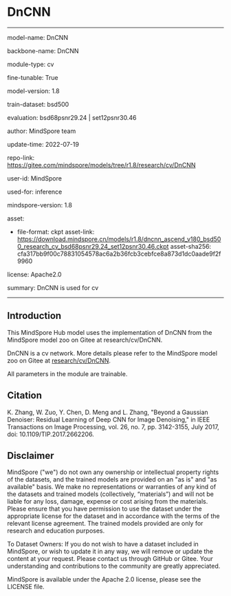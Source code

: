 # DnCNN

---

model-name: DnCNN

backbone-name: DnCNN

module-type: cv

fine-tunable: True

model-version: 1.8

train-dataset: bsd500

evaluation: bsd68psnr29.24 | set12psnr30.46

author: MindSpore team

update-time: 2022-07-19

repo-link: <https://gitee.com/mindspore/models/tree/r1.8/research/cv/DnCNN>

user-id: MindSpore

used-for: inference

mindspore-version: 1.8

asset:

-
    file-format: ckpt
    asset-link: <https://download.mindspore.cn/models/r1.8/dncnn_ascend_v180_bsd500_research_cv_bsd68psnr29.24_set12psnr30.46.ckpt>
    asset-sha256: cfa317bb9f00c78831054578ac6a2b36fcb3cebfce8a873d1dc0aade9f2f9960

license: Apache2.0

summary: DnCNN is used for cv

---

## Introduction

This MindSpore Hub model uses the implementation of DnCNN from the MindSpore model zoo on Gitee at research/cv/DnCNN.

DnCNN is a cv network. More details please refer to the MindSpore model zoo on Gitee at [research/cv/DnCNN](https://gitee.com/mindspore/models/blob/r1.8/research/cv/DnCNN/README.md).

All parameters in the module are trainable.

## Citation

K. Zhang, W. Zuo, Y. Chen, D. Meng and L. Zhang, "Beyond a Gaussian Denoiser: Residual Learning of Deep CNN for Image Denoising," in IEEE Transactions on Image Processing, vol. 26, no. 7, pp. 3142-3155, July 2017, doi: 10.1109/TIP.2017.2662206.

## Disclaimer

MindSpore ("we") do not own any ownership or intellectual property rights of the datasets, and the trained models are provided on an "as is" and "as available" basis. We make no representations or warranties of any kind of the datasets and trained models (collectively, “materials”) and will not be liable for any loss, damage, expense or cost arising from the materials. Please ensure that you have permission to use the dataset under the appropriate license for the dataset and in accordance with the terms of the relevant license agreement. The trained models provided are only for research and education purposes.

To Dataset Owners: If you do not wish to have a dataset included in MindSpore, or wish to update it in any way, we will remove or update the content at your request. Please contact us through GitHub or Gitee. Your understanding and contributions to the community are greatly appreciated.

MindSpore is available under the Apache 2.0 license, please see the LICENSE file.
